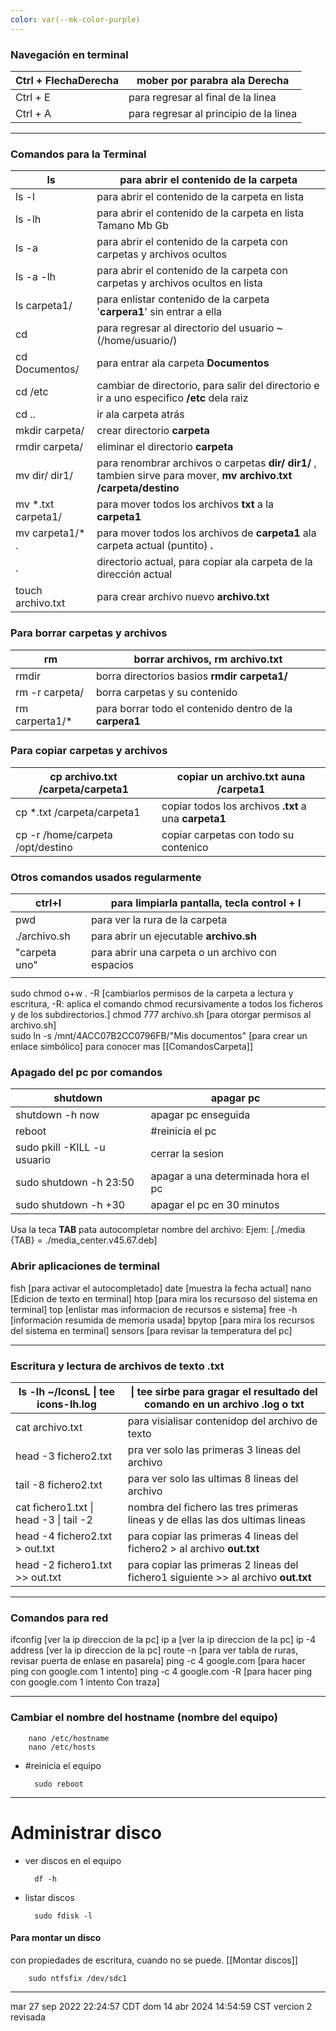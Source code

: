 ```yaml
---
color: var(--mk-color-purple)
---
```

### Navegación en terminal

| Ctrl + FlechaDerecha | mober por parabra ala Derecha          |
| -------------------- | -------------------------------------- |
| Ctrl + E             | para regresar al final de la linea     |
| Ctrl + A             | para regresar al principio de la linea |

----------------------------
### Comandos para la Terminal

| ls                 | para abrir el contenido de la carpeta                                                                             |
| ------------------ | ----------------------------------------------------------------------------------------------------------------- |
| ls -l              | para abrir el contenido de la carpeta en lista                                                                    |
| ls -lh             | para abrir el contenido de la carpeta en lista Tamano Mb Gb                                                       |
| ls -a              | para abrir el contenido de la carpeta con carpetas y archivos ocultos                                             |
| ls -a -lh          | para abrir el contenido de la carpeta con carpetas y archivos ocultos en lista                                    |
| ls carpeta1/       | para enlistar contenido de la carpeta '**carpera1**' sin entrar a ella                                            |
| cd                 | para regresar al directorio del usuario ~ (/home/usuario/)                                                        |
| cd Documentos/     | para entrar ala carpeta **Documentos**                                                                            |
| cd /etc            | cambiar de directorio, para salir del directorio e ir a uno especifico **/etc** dela raiz                         |
| cd ..              | ir ala carpeta atrás                                                                                              |
| mkdir carpeta/     | crear directorio **carpeta**                                                                                      |
| rmdir carpeta/     | eliminar el directorio **carpeta**                                                                                |
| mv dir/ dir1/      | para renombrar archivos o carpetas **dir/ dir1/** , tambien sirve para mover, **mv archivo.txt /carpeta/destino** |
| mv *.txt carpeta1/ | para mover todos los archivos **txt** a la **carpeta1**                                                           |
| mv carpeta1/* .    | para mover todos los archivos de **carpeta1** ala carpeta actual (puntito) **.**                                  |
| .                  | directorio actual, para copiar ala carpeta de la dirección actual                                                 |
| touch archivo.txt  | para crear archivo nuevo **archivo.txt**                                                                          |
### Para borrar carpetas y archivos

| rm             | borrar archivos, rm archivo.txt                         |
| -------------- | ------------------------------------------------------- |
| rmdir          | borra directorios basios **rmdir carpeta1/**            |
| rm -r carpeta/ | borra carpetas y su contenido                           |
| rm carperta1/* | para borrar todo el contenido dentro de la **carpera1** |
### Para copiar carpetas y archivos

| cp archivo.txt /carpeta/carpeta1 | copiar un archivo.txt auna /carpeta1                  |
| -------------------------------- | ----------------------------------------------------- |
| cp *.txt /carpeta/carpeta1       | copiar todos los archivos **.txt** a una **carpeta1** |
| cp -r /home/carpeta /opt/destino | copiar carpetas con todo su contenico                 |
### Otros comandos usados regularmente 

| ctrl+l        | para limpiarla pantalla, tecla control + l       |
| ------------- | ------------------------------------------------ |
| pwd           | para ver la rura de la carpeta                   |
| ./archivo.sh  | para abrir un ejecutable **archivo.sh**          |
| "carpeta uno" | para abrir una carpeta o un archivo con espacios |
|               |                                                  |

sudo chmod o+w . -R     [cambiarlos permisos de la carpeta a lectura y escritura, -R: aplica el comando chmod recursivamente a todos los ficheros y de los subdirectorios.]
chmod 777 archivo.sh  [para otorgar permisos al archivo.sh]    
sudo ln -s /mnt/4ACC07B2CC0796FB/"Mis documentos"     [para crear un enlace simbólico] para conocer mas [[ComandosCarpeta]]

### Apagado del pc por comandos

| shutdown                    | apagar pc                           |
| --------------------------- | ----------------------------------- |
| shutdown -h now             | apagar pc enseguida                 |
| reboot                      | #reinicia  el pc                    |
| sudo pkill -KILL -u usuario | cerrar la sesion                    |
| sudo shutdown -h 23:50      | apagar a una determinada hora el pc |
| sudo shutdown -h +30        | apagar el pc en 30 minutos          |

Usa la teca **TAB** pata autocompletar nombre del archivo: 
Ejem: [./media {TAB}      =       ./media_center.v45.67.deb]

### Abrir aplicaciones de terminal
fish    [para activar el autocompletado]
date     [muestra la fecha actual]
nano     [Edicion de texto en terminal]
htop  [para mira los recursoso del sistema en terminal]
top   [enlistar mas informacion de recursos e sistema]
free -h  [información resumida de memoria usada]
bpytop     [para mira los recursos del sistema en terminal]
sensors   [para revisar la temperatura del pc]

-----------------
### Escritura y lectura de archivos de texto .txt

| ls -lh ~/IconsL \| tee icons-lh.log    | \| tee sirbe para gragar el resultado del comando en un archivo .log o txt         |
| -------------------------------------- | ---------------------------------------------------------------------------------- |
| cat archivo.txt                        | para visialisar contenidop del archivo de texto                                    |
| head -3 fichero2.txt                   | pra ver solo las primeras 3 lineas del archivo                                     |
| tail -8 fichero2.txt                   | para ver solo las ultimas 8 lineas del archivo                                     |
| cat fichero1.txt \| head -3 \| tail -2 | nombra del fichero las tres primeras lineas y de ellas las dos ultimas lineas      |
| head -4 fichero2.txt > out.txt         | para copiar las primeras 4 lineas del fichero2 > al archivo **out.txt**            |
| head -2 fichero1.txt >> out.txt        | para copiar las primeras 2 lineas del fichero1 siguiente >> al archivo **out.txt** |

-----------------
### Comandos para red
ifconfig   [ver la ip direccion de la pc]
ip a      [ver la ip direccion de la pc]
ip -4 address     [ver la ip direccion de la pc]
route -n      [para ver tabla de ruras, revisar puerta de enlase en pasarela]
ping -c 4 google.com    [para hacer ping con google.com 1 intento]
ping -c 4 google.com -R    [para hacer ping con google.com 1 intento Con traza]

-------
### Cambiar el nombre del hostname (nombre del equipo)

		nano /etc/hostname
		nano /etc/hosts

* #reinicia  el equipo

		sudo reboot

-------
# Administrar disco 
* ver discos en el equipo

		df -h

* listar discos

		sudo fdisk -l
#### Para montar un disco 
con propiedades de escritura, cuando no se puede. [[Montar discos]]

		sudo ntfsfix /dev/sdc1

------------------
mar 27 sep 2022 22:24:57 CDT
dom 14 abr 2024 14:54:59 CST vercion 2 revisada




